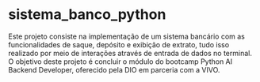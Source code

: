 # sistema_banco_python
Este projeto consiste na implementação de um sistema bancário com as funcionalidades de saque, depósito e exibição de extrato, tudo isso realizado por meio de interações através de entrada de dados no terminal. O objetivo deste projeto é concluir o módulo do bootcamp Python AI Backend Developer, oferecido pela DIO em parceria com a VIVO.
